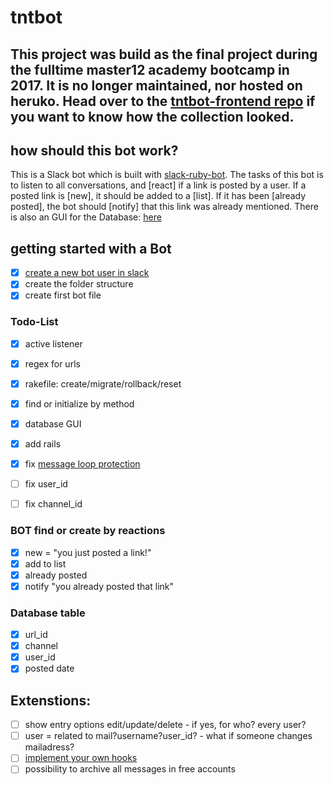# tntbot

## This project was build as the final project during the fulltime master12 academy bootcamp in 2017. It is no longer maintained, nor hosted on heruko. Head over to the [tntbot-frontend repo](https://github.com/nuritnt/tntbot-frontend) if you want to know how the collection looked.

## how should this bot work?

This is a Slack bot which is built with [slack-ruby-bot](https://github.com/slack-ruby/slack-ruby-bot).
The tasks of this bot is to listen to all conversations, and [react] if a link is posted by a user.
If a posted link is [new], it should be added to a [list]. If it has been [already posted], the bot should [notify] that this link was already mentioned. There is also an GUI for the Database: [here](https://github.com/nuritnt/tntbot-frontend)

## getting started with a Bot
- [x] [create a new bot user in slack](https://github.com/slack-ruby/slack-ruby-bot/blob/master/TUTORIAL.md#create-a-bot-user)
- [x] create the folder structure
- [x] create first bot file

### Todo-List
- [x] active listener
- [x] regex for urls
- [x] rakefile: create/migrate/rollback/reset
- [x] find or initialize by method
- [x] database GUI
- [x] add rails
- [x] fix [message loop protection](https://github.com/slack-ruby/slack-ruby-bot#message-loop-protection)
- [ ] fix user_id
- [ ] fix channel_id


### BOT find or create by reactions
- [x] new = "you just posted a link!"
- [x] add to list
- [x] already posted
- [x] notify "you already posted that link"

### Database table
- [x] url_id
- [x] channel
- [x] user_id
- [x] posted date

## Extenstions:
- [ ] show entry options edit/update/delete - if yes, for who? every user?
- [ ] user = related to mail?username?user_id? - what if someone changes mailadress?
- [ ] [implement your own hooks](https://github.com/slack-ruby/slack-ruby-bot#hooks)
- [ ] possibility to archive all messages in free accounts
